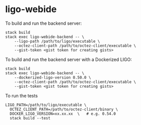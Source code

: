# ligo-webide

To build and run the backend server:
```
stack build
stack exec ligo-webide-backend -- \
    --ligo-path /path/to/ligo/executable \
    --octez-client-path /path/to/octez-client/executable \
    --gist-token <gist token for creating gists>
```

To build and run the backend server with a Dockerized LIGO:
```
stack build
stack exec ligo-webide-backend -- \
    --dockerized-ligo-version 0.50.0 \
    --octez-client-path /path/to/octez-client/executable \
    --gist-token <gist token for creating gists>
```

To run the tests
```
LIGO_PATH=/path/to/ligo/executable \
  OCTEZ_CLIENT_PATH=/path/to/octez-client/binary \
  DOCKER_LIGO_VERSION=xx.xx.xx  \   # e.g. 0.54.0
  stack build --test
```
